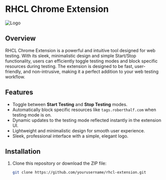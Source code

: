 # RHCL Chrome Extension

![Logo](https://yourlogo.url) <!-- Add the path to your extension logo -->

## Overview

RHCL Chrome Extension is a powerful and intuitive tool designed for web testing. With its sleek, minimalistic design and simple Start/Stop functionality, users can efficiently toggle testing modes and block specific resources during testing. The extension is designed to be fast, user-friendly, and non-intrusive, making it a perfect addition to your web testing workflow.

## Features

- Toggle between **Start Testing** and **Stop Testing** modes.
- Automatically block specific resources like `tags.roberthalf.com` when testing mode is on.
- Dynamic updates to the testing mode reflected instantly in the extension UI.
- Lightweight and minimalistic design for smooth user experience.
- Sleek, professional interface with a simple, elegant logo.

## Installation

1. Clone this repository or download the ZIP file:
   ```bash
   git clone https://github.com/yourusername/rhcl-extension.git
